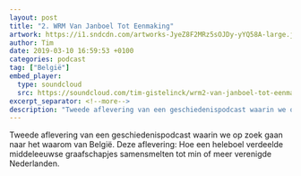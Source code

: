 ```yaml
---
layout: post
title: "2. WRM Van Janboel Tot Eenmaking"
artwork: https://i1.sndcdn.com/artworks-JyeZ8F2MRz5sOJDy-yYQ58A-large.jpg
author: Tim
date: 2019-03-10 16:59:53 +0100
categories: podcast
tag: ["België"]
embed_player:
  type: soundcloud
  src: https://soundcloud.com/tim-gistelinck/wrm2-van-janboel-tot-eenmaking
excerpt_separator: <!--more-->
description: "Tweede aflevering van een geschiedenispodcast waarin we op zoek gaan naar het waarom van België."
---
```

Tweede aflevering van een geschiedenispodcast waarin we op zoek gaan naar het waarom van België. Deze aflevering: Hoe een heleboel verdeelde middeleeuwse graafschapjes samensmelten tot min of meer verenigde Nederlanden.
